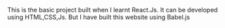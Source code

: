 This is the basic project built when I learnt React.Js. It can be developed using HTML,CSS,Js. But I have built this website using Babel.js
